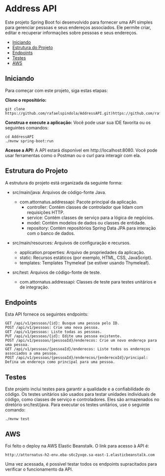 # Address API

Este projeto Spring Boot foi desenvolvido para fornecer uma API simples para gerenciar pessoas e seus endereços associados. Ele permite criar, editar e recuperar informações sobre pessoas e seus endereços.

- [Iniciando](#iniciando)
- [Estrutura do Projeto](#estrutura-do-projeto)
- [Endpoints](#endpoints)
- [Testes](#testes)
- [AWS](#aws)

## Iniciando

Para começar com este projeto, siga estas etapas:

**Clone o repositório:**

   ```shell
   git clone https://github.com/rafaelspindola/AddressAPI.git)https://github.com/rafaelspindola/AddressAPI.git
   ```
**Construa e execute a aplicação:**
Você pode usar sua IDE favorita ou os seguintes comandos:

```shell
cd AddressAPI
./mvnw spring-boot:run
```

**Acesse a API:**
A API estará disponível em http://localhost:8080. Você pode usar ferramentas como o Postman ou o curl para interagir com ela.

## Estrutura do Projeto

A estrutura do projeto está organizada da seguinte forma:

   - src/main/java: Arquivos de código-fonte Java.
       - com.attornatus.addressapi: Pacote principal da aplicação.
          -  controller: Contém classes de controlador que lidam com requisições HTTP.
          -  service: Contém classes de serviço para a lógica de negócios.
          -  model: Contém modelos de dados ou classes de entidade.
          -  repository: Contém repositórios Spring Data JPA para interação com o banco de dados.
           
   - src/main/resources: Arquivos de configuração e recursos.
       - application.properties: Arquivo de propriedades da aplicação.
       - static: Recursos estáticos (por exemplo, HTML, CSS, JavaScript).
       - templates: Templates Thymeleaf (se estiver usando Thymeleaf).
     
   - src/test: Arquivos de código-fonte de teste.
       - com.attornatus.addressapi: Classes de teste para testes unitários e de integração.
    
## Endpoints
Esta API fornece os seguintes endpoints:

    GET /api/v1/pessoas/{id}: Busque uma pessoa pelo ID.
    POST /api/v1/pessoas: Crie uma nova pessoa.
    GET /api/v1/pessoas: Liste todas as pessoas.
    PUT /api/v1/pessoas/{id}: Edite uma pessoa existente.
    POST /api/v1/pessoas/{pessoaId}/enderecos: Crie um novo endereço para uma pessoa.
    GET /api/v1/pessoas/{pessoaId}/enderecos: Liste todos os endereços associados a uma pessoa.
    POST /api/v1/pessoas/{pessoaId}/enderecos/{enderecoId}/principal: Defina um endereço como principal para uma pessoa.

## Testes

Este projeto inclui testes para garantir a qualidade e a confiabilidade do código. 
Os testes unitários são usados para testar unidades individuais de código, como classes de serviço e controladores. Eles são armazenados no diretório src/test/java.
Para executar os testes unitários, use o seguinte comando:

```
./mvnw test
```

## AWS
Foi feito o deploy na AWS Elastic Beanstalk. O link para acesso à API é:
```
http://attornatus-h2-env.eba-s6c2yxqe.sa-east-1.elasticbeanstalk.com
```
Uma vez acessada, é possível testar todos os endpoints supracitados para verificar o funcionamento da API.

